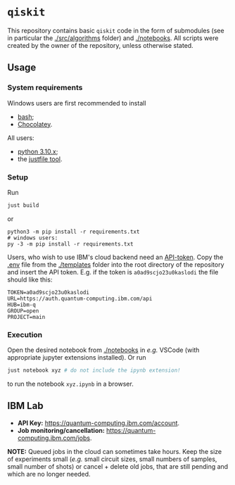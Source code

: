 # `qiskit` #

This repository contains basic `qiskit` code in the form of submodules (see in particular the [./src/algorithms](src/algorithms) folder) and [./notebooks](notebooks).
All scripts were created by the owner of the repository, unless otherwise stated.

## Usage ##

### System requirements ###

Windows users are first recommended to install

- [bash](https://gitforwindows.org);
- [Chocolatey](https://chocolatey.org/install).

All users:

- [python 3.10.x](https://www.python.org/downloads/);
- the [justfile tool](https://github.com/casey/just#installation).

### Setup ###

Run
```bash
just build
```
or
```
python3 -m pip install -r requirements.txt
# windows users:
py -3 -m pip install -r requirements.txt
```

Users, who wish to use IBM's cloud backend need an [API-token](https://quantum-computing.ibm.com/account). Copy the [.env](templates/.env) file from the [./templates](templates) folder
into the root directory of the repository and insert the API token. E.g. if the token is `a0ad9scjo23u0kaslodi` the file should like this:

```env
TOKEN=a0ad9scjo23u0kaslodi
URL=https://auth.quantum-computing.ibm.com/api
HUB=ibm-q
GROUP=open
PROJECT=main
```

### Execution ###

Open the desired notebook from [./notebooks](notebooks) in _e.g._ VSCode
(with appropriate jupyter extensions installed).
Or run
```bash
just notebook xyz # do not include the ipynb extension!
```
to run the notebook `xyz.ipynb` in a browser.

## IBM Lab ##

- **API Key:** <https://quantum-computing.ibm.com/account>.
- **Job monitoring/cancellation:** <https://quantum-computing.ibm.com/jobs>.

**NOTE:** Queued jobs in the cloud can sometimes take hours.
Keep the size of experiments small
(_e.g._ small circuit sizes, small numbers of samples, small number of shots)
or cancel + delete old jobs, that are still pending and which are no longer needed.

